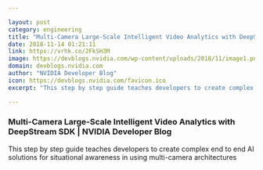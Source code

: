 ```yaml
---

layout: post
category: engineering
title: "Multi-Camera Large-Scale Intelligent Video Analytics with DeepStream SDK"
date: 2018-11-14 01:21:11
link: https://vrhk.co/2FkSH3M
image: https://devblogs.nvidia.com/wp-content/uploads/2018/11/image1.png
domain: devblogs.nvidia.com
author: "NVIDIA Developer Blog"
icon: https://devblogs.nvidia.com/favicon.ico
excerpt: "This step by step guide teaches developers to create complex end to end AI solutions for situational awareness in using multi-camera architectures"

---
```


### Multi-Camera Large-Scale Intelligent Video Analytics with DeepStream SDK | NVIDIA Developer Blog

This step by step guide teaches developers to create complex end to end AI solutions for situational awareness in using multi-camera architectures